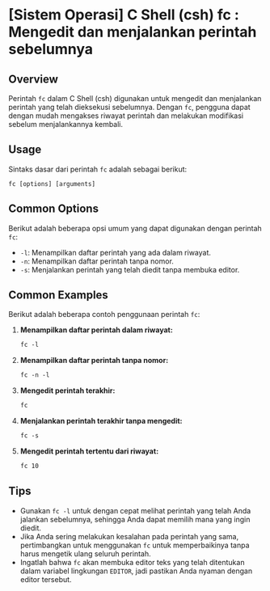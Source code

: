 # [Sistem Operasi] C Shell (csh) fc <Mengedit riwayat perintah>: Mengedit dan menjalankan perintah sebelumnya

## Overview
Perintah `fc` dalam C Shell (csh) digunakan untuk mengedit dan menjalankan perintah yang telah dieksekusi sebelumnya. Dengan `fc`, pengguna dapat dengan mudah mengakses riwayat perintah dan melakukan modifikasi sebelum menjalankannya kembali.

## Usage
Sintaks dasar dari perintah `fc` adalah sebagai berikut:

```
fc [options] [arguments]
```

## Common Options
Berikut adalah beberapa opsi umum yang dapat digunakan dengan perintah `fc`:

- `-l`: Menampilkan daftar perintah yang ada dalam riwayat.
- `-n`: Menampilkan daftar perintah tanpa nomor.
- `-s`: Menjalankan perintah yang telah diedit tanpa membuka editor.

## Common Examples
Berikut adalah beberapa contoh penggunaan perintah `fc`:

1. **Menampilkan daftar perintah dalam riwayat:**
   ```csh
   fc -l
   ```

2. **Menampilkan daftar perintah tanpa nomor:**
   ```csh
   fc -n -l
   ```

3. **Mengedit perintah terakhir:**
   ```csh
   fc
   ```

4. **Menjalankan perintah terakhir tanpa mengedit:**
   ```csh
   fc -s
   ```

5. **Mengedit perintah tertentu dari riwayat:**
   ```csh
   fc 10
   ```

## Tips
- Gunakan `fc -l` untuk dengan cepat melihat perintah yang telah Anda jalankan sebelumnya, sehingga Anda dapat memilih mana yang ingin diedit.
- Jika Anda sering melakukan kesalahan pada perintah yang sama, pertimbangkan untuk menggunakan `fc` untuk memperbaikinya tanpa harus mengetik ulang seluruh perintah.
- Ingatlah bahwa `fc` akan membuka editor teks yang telah ditentukan dalam variabel lingkungan `EDITOR`, jadi pastikan Anda nyaman dengan editor tersebut.